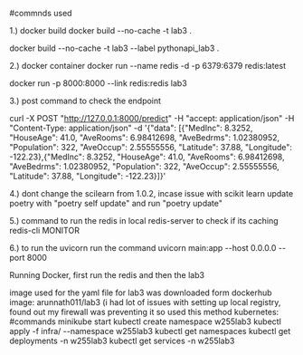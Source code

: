 #commnds used 

1.) docker build 
docker build --no-cache -t lab3 .

docker build --no-cache -t lab3 --label pythonapi_lab3 .

2.) docker container 
docker run --name redis -d -p 6379:6379 redis:latest

docker run -p 8000:8000 --link redis:redis lab3

3.) post command to check the endpoint

curl -X POST "http://127.0.0.1:8000/predict" -H "accept: application/json" -H "Content-Type: application/json" -d '{"data": [{"MedInc": 8.3252, "HouseAge": 41.0, "AveRooms": 6.98412698, "AveBedrms": 1.02380952, "Population": 322, "AveOccup": 2.55555556, "Latitude": 37.88, "Longitude": -122.23},{"MedInc": 8.3252, "HouseAge": 41.0, "AveRooms": 6.98412698, "AveBedrms": 1.02380952, "Population": 322, "AveOccup": 2.55555556, "Latitude": 37.88, "Longitude": -122.23}]}'

4.) dont change the scilearn from 1.0.2, incase issue with scikit learn 
update poetry with "poetry self update" and run "poetry update"

5.) command to run the redis in local 
redis-server
to check if its caching 
redis-cli
MONITOR

6.) to run the uvicorn run the command
uvicorn main:app --host 0.0.0.0 --port 8000

Running Docker, first run the redis and then the lab3 


image used for the yaml file for lab3 was downloaded form dockerhub
image: arunnath011/lab3 (i had lot of issues with setting up local registry, found out my firewall was preventing it so used this method
kubernetes:
#commands
minikube start
kubectl create namespace w255lab3
kubectl apply -f infra/ --namespace w255lab3
kubectl get namespaces
kubectl get deployments -n w255lab3
kubectl get services -n w255lab3
